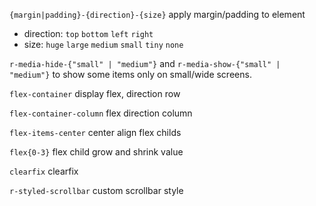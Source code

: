 `{margin|padding}-{direction}-{size}` apply margin/padding to element
- direction: `top` `bottom` `left` `right`
- size: `huge` `large` `medium` `small` `tiny` `none`

`r-media-hide-{"small" | "medium"}` and `r-media-show-{"small" | "medium"}` to show some items only on small/wide screens.

`flex-container` display flex, direction row

`flex-container-column` flex direction column

`flex-items-center` center align flex childs

`flex{0-3}` flex child grow and shrink value

`clearfix` clearfix

`r-styled-scrollbar` custom scrollbar style

